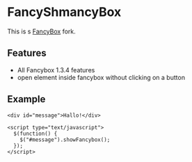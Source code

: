 FancyShmancyBox
===============

This is s [FancyBox](http://fancybox.net/) fork.

## Features
* All Fancybox 1.3.4 features
* open element inside fancybox without clicking on a button

## Example
    <div id="message">Hallo!</div>

    <script type="text/javascript">
      $(function() {
        $("#message").showFancybox();
      });
    </script>
